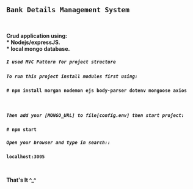 <div align="left" width="50">

  
### <h2>`Bank Details Management System`</h2><br>
<p><strong>Crud application using: <br>
* Nodejs/expressJS. <br>
* local mongo database. <br>
</p>

##### `I used MVC Pattern for project structure`<br>

##### `To run this project install modules first using:`<br>
```
# npm install morgan nodemon ejs body-parser dotenv mongoose axios
```
<br>

##### `Then add your [MONGO_URL] to file[config.env] then start project:`<br>
```
# npm start 
```


##### `Open your browser and type in search::`<br>
```
localhost:3005
```
<br>
<p><strong>That's It ^_^<br>
</div>
